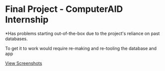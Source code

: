 # **Final Project - ComputerAID Internship**

*Has problems starting out-of-the-box due to the project's reliance on past databases.

To get it to work would require re-making and re-tooling the database and app
  
[View Screenshots](https://imgur.com/a/A4tEQhc)
